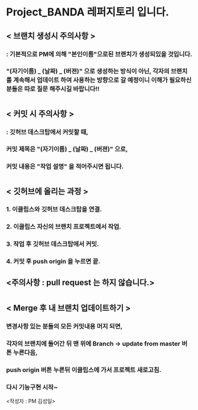# Project_BANDA 레퍼지토리 입니다.

## < 브랜치 생성시 주의사항 > 
### : 기본적으로 PM에 의해 "본인이름"으로된 브랜치가 생성되있을 것입니다.
###   "(자기이름) _ (날짜) _ (버젼)" 으로 생성하는 방식이 아닌, 각자의 브랜치를 계속해서 업데이트 하여 사용하는 방향으로 갈 예정이니 이해가 필요하신 분들은 따로 질문 해주시길 바랍니다!!

# 
# 

## < 커밋 시 주의사항 >
### : 깃허브 데스크탑에서 커밋할 때,
### 커밋 제목은 "(자기이름) _ (날짜) _ (버젼)" 으로,
### 커밋 내용은 "작업 설명" 을 적어주시면 됩니다.

# 
# 

## < 깃허브에 올리는 과정 > 
### 1. 이클립스와 깃허브 데스크탑을 연결.
### 2. 이클립스 자신의 브랜치 프로젝트에서 작업. 
### 3. 작업 후 깃허브 데스크탑에서 커밋.
### 4. 커밋 후 push origin 을 누르면 끝.
## <주의사항 : pull request 는 하지 않습니다.>

#

## < Merge 후 내 브랜치 업데이트하기 >
### 변경사항 있는 분들의 모든 커밋내용 머지 되면, 
### 각자의 브랜치에 들어간 뒤 맨 위에 Branch -> update from master 버튼 누른다음,
### push origin 버튼 누른뒤 이클립스에 가서 프로젝트 새로고침.
### 다시 기능구현 시작~


<작성자 : PM 김성일>
